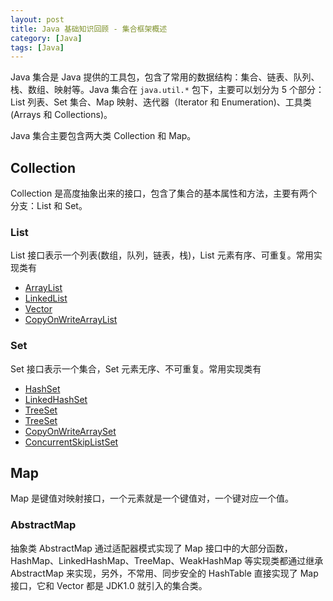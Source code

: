 ```yaml
---
layout: post
title: Java 基础知识回顾 - 集合框架概述
category: [Java]
tags: [Java]
---
```


Java 集合是 Java 提供的工具包，包含了常用的数据结构：集合、链表、队列、栈、数组、映射等。Java 集合在 `java.util.*` 包下，主要可以划分为 5 个部分：List 列表、Set 集合、Map 映射、迭代器（Iterator 和 Enumeration)、工具类(Arrays 和 Collections)。

Java 集合主要包含两大类 Collection 和 Map。

## Collection

Collection 是高度抽象出来的接口，包含了集合的基本属性和方法，主要有两个分支：List 和 Set。

### List

List 接口表示一个列表(数组，队列，链表，栈)，List 元素有序、可重复。常用实现类有
- [ArrayList]()
- [LinkedList]()
- [Vector]()
- [CopyOnWriteArrayList]()

### Set 

Set 接口表示一个集合，Set 元素无序、不可重复。常用实现类有
- [HashSet]()
- [LinkedHashSet]()
- [TreeSet]()
- [TreeSet]()
- [CopyOnWriteArraySet]()
- [ConcurrentSkipListSet]()

## Map

Map 是键值对映射接口，一个元素就是一个键值对，一个键对应一个值。

### AbstractMap

抽象类 AbstractMap 通过适配器模式实现了 Map 接口中的大部分函数，HashMap、LinkedHashMap、TreeMap、WeakHashMap 等实现类都通过继承 AbstractMap 来实现，另外，不常用、同步安全的 HashTable 直接实现了 Map 接口，它和 Vector 都是 JDK1.0 就引入的集合类。



